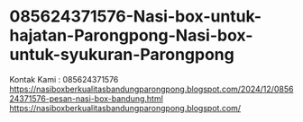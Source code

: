 # 085624371576-Nasi-box-untuk-hajatan-Parongpong-Nasi-box-untuk-syukuran-Parongpong
Kontak Kami : 085624371576  https://nasiboxberkualitasbandungparongpong.blogspot.com/2024/12/085624371576-pesan-nasi-box-bandung.html  https://nasiboxberkualitasbandungparongpong.blogspot.com/
